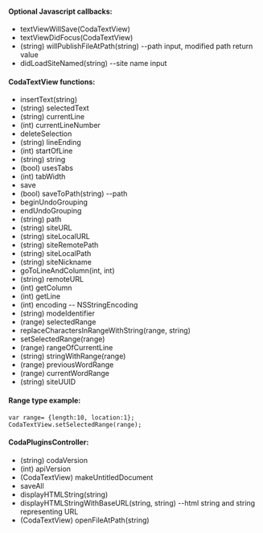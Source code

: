 #### Optional Javascript callbacks:

- textViewWillSave(CodaTextView)
- textViewDidFocus(CodaTextView)
- (string) willPublishFileAtPath(string) --path input, modified path return value
- didLoadSiteNamed(string) --site name input

#### CodaTextView functions:

- insertText(string)
- (string) selectedText
- (string) currentLine
- (int) currentLineNumber
- deleteSelection
- (string) lineEnding
- (int) startOfLine
- (string) string
- (bool) usesTabs
- (int) tabWidth
- save
- (bool) saveToPath(string) --path
- beginUndoGrouping
- endUndoGrouping
- (string) path
- (string) siteURL
- (string) siteLocalURL
- (string) siteRemotePath
- (string) siteLocalPath
- (string) siteNickname
- goToLineAndColumn(int, int)
- (string) remoteURL
- (int) getColumn
- (int) getLine
- (int) encoding -- NSStringEncoding
- (string) modeIdentifier
- (range) selectedRange
- replaceCharactersInRangeWithString(range, string)
- setSelectedRange(range)
- (range) rangeOfCurrentLine
- (string) stringWithRange(range)
- (range) previousWordRange
- (range) currentWordRange
- (string) siteUUID

#### Range type example:

```
var range= {length:10, location:1};
CodaTextView.setSelectedRange(range);
```

#### CodaPluginsController:

- (string) codaVersion
- (int) apiVersion
- (CodaTextView) makeUntitledDocument
- saveAll
- displayHTMLString(string)
- displayHTMLStringWithBaseURL(string, string) --html string and string representing URL
- (CodaTextView) openFileAtPath(string)
